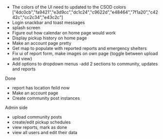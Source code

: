 - The colors of the UI need to updated to the CSOD colors
["4dc0cb","fa9421","e3d9cc","dc1c24","c9622d","e48464","7f1a20","c4242c","cc2c34","e43c2c"]
- Login snackbar and toast messages
- splash screen
- Figure out how calendar on home page would work
- Display pickup history on home page 
- Make an account page pretty
- Get map to populate with reported reports and emergency shelters
- Fix ui of report form,  make images on own page {toggle between upload and view}
- Add options to dropdown menus
-add 2 sections to community, updates and reports


Done
- report has location feild now
- Make an account page
- Create community post instances

    
Admin side 
- upload community posts
- create/edit pickup schedules
- view reports, mark as done
- view all users and edit their data
